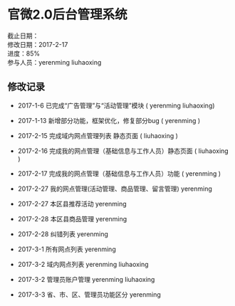 # 官微2.0后台管理系统
截止日期：   
修改日期：2017-2-17   
进度：85%   
参与人员：yerenming liuhaoxing  

## 修改记录  
  
- 2017-1-6 
已完成“广告管理”与“活动管理”模块   ( yerenming liuhaoxing)

- 2017-1-13 
新增部分功能，框架优化，修复部分bug ( yerenming )

- 2017-2-15
完成域内网点管理列表 静态页面 ( liuhaoxing )

- 2017-2-16
完成我的网点管理（基础信息与工作人员）静态页面 ( liuhaoxing )

- 2017-2-17
完成我的网点管理（基础信息与工作人员）功能 ( yerenming )

- 2017-2-27
 我的网点管理(活动管理、商品管理、留言管理) yerenming
- 2017-2-27
 本区县推荐活动 yerenming
- 2017-2-28
 本区县商品管理 yerenming
- 2017-2-28
 纠错列表 yerenming
- 2017-3-1
 所有网点列表 yerenming
- 2017-3-2 
域内网点列表 yerenming liuhaoxing
- 2017-3-2 
管理员账户管理 yerenming liuhaoxing
- 2017-3-3 
省、市、区、管理员功能区分 yerenming

